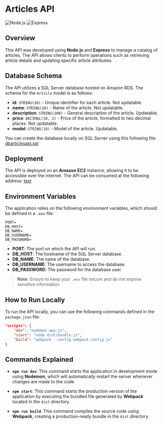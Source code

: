 # Articles API

![Node.js](https://img.icons8.com/color/48/000000/nodejs.png) ![Express](https://img.icons8.com/color/48/000000/express.png)

## Overview

This API was developed using **Node.js** and **Express** to manage a catalog of articles. The API allows clients to perform operations such as retrieving article details and updating specific article attributes.

## Database Schema

The API utilizes a SQL Server database hosted on Amazon RDS. The schema for the `Article` model is as follows:

- **id**: `STRING(10)` - Unique identifier for each article. Not updatable.
- **name**: `STRING(20)` - Name of the article. Not updatable.
- **description**: `STRING(200)` - General description of the article. Updatable.
- **price**: `DECIMAL(10, 2)` - Price of the article, formatted to two decimal places. Not updatable.
- **model**: `STRING(10)` - Model of the article. Updatable.

You can create the database locally on SQL Server using this following file: [dbarticlesapi.sql](https://github.com/David117M-a/articles-api/blob/master/dbarticlesapi.sql)

## Deployment

The API is deployed on an **Amazon EC2** instance, allowing it to be accessible over the internet. The API can be consumed at the following address: 
[text](http://your-ec2-public-dns:8080/test/api)

## Environment Variables

The application relies on the following environment variables, which should be defined in a `.env` file:

```.env
PORT=
DB_HOST=
DB_NAME=
DB_USERNAME=
DB_PASSWORD=
```

- **PORT**: The port on which the API will run.
- **DB_HOST**: The hostname of the SQL Server database.
- **DB_NAME**: The name of the database.
- **DB_USERNAME**: The username to access the database.
- **DB_PASSWORD**: The password for the database user.

> **Note:** Ensure to keep your `.env` file secure and do not expose sensitive information.

## How to Run Locally

To run the API locally, you can use the following commands defined in the `package.json` file:

```json
"scripts": {
    "dev": "nodemon app.js",
    "start": "node dist/bundle.js",
    "build": "webpack --config webpack.config.js"
}
```

## Commands Explained

- **`npm run dev`**: This command starts the application in development mode using **Nodemon**, which will automatically restart the server whenever changes are made to the code.

- **`npm start`**: This command starts the production version of the application by executing the bundled file generated by **Webpack** located in the `dist` directory.

- **`npm run build`**: This command compiles the source code using **Webpack**, creating a production-ready bundle in the `dist` directory.